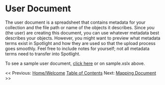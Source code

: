 # User Document

The user document is a spreadsheet that contains metadata for your collection and the file path or name of the objects it describes. Since *you* (the user) are creating this document, you can use whatever metadata best describes your objects. However, you might want to preview what metadata terms exist in Spotlight and how they are used so that the upload process goes smoothly. Feel free to include notes for yourself; not all metadata terms need to transfer into Spotlight.

To see a sample user document, [click here]() or on sample.xslx above.

<span style="width:33%;"><< Previous: [Home/Welcome](../README.md)</span>
<span style="width:33%;">[Table of Contents](../README.md#table-of-contents)</span>
<span style="width:33%;">Next: [Mapping Document](../mapping_document ) >></span>
